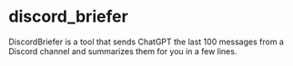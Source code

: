# discord_briefer
DiscordBriefer is a tool that sends ChatGPT the last 100 messages from a Discord channel and summarizes them for you in a few lines.

